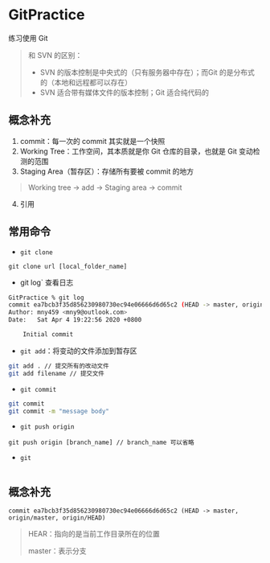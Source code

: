 # GitPractice
练习使用 Git

> 和 SVN 的区别：
>
> - SVN 的版本控制是中央式的（只有服务器中存在）；而Git 的是分布式的（本地和远程都可以存在）
> - SVN 适合带有媒体文件的版本控制；Git 适合纯代码的

## 概念补充

1. commit：每一次的 commit 其实就是一个快照
2. Working Tree：工作空间，其本质就是你 Git 仓库的目录，也就是 Git 变动检测的范围
3. Staging Area（暂存区）：存储所有要被 commit 的地方

> Working tree -> add -> Staging area -> commit 

4. 引用

## 常用命令

- `git clone`

```
git clone url [local_folder_name]
```

- git log` 查看日志

```bash
GitPractice % git log
commit ea7bcb3f35d856230980730ec94e06666d6d65c2 (HEAD -> master, origin/master, origin/HEAD)
Author: mny459 <mny9@outlook.com>
Date:   Sat Apr 4 19:22:56 2020 +0800

    Initial commit
```

- `git add`：将变动的文件添加到暂存区 

```bash
git add . // 提交所有的改动文件
git add filename // 提交文件
```

- `git commit`

```bash
git commit
git commit -m "message body"
```
> 

- `git push origin`

```
git push origin [branch_name] // branch_name 可以省略  
```

- `git `

```

```

## 概念补充

```shell
commit ea7bcb3f35d856230980730ec94e06666d6d65c2 (HEAD -> master, origin/master, origin/HEAD)
```

> HEAR：指向的是当前工作目录所在的位置
>
> master：表示分支

